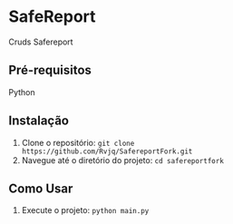 # SafeReport

Cruds Safereport

## Pré-requisitos

Python

## Instalação

1. Clone o repositório: `git clone https://github.com/Rvjq/SafereportFork.git`
2. Navegue até o diretório do projeto: `cd safereportfork`

## Como Usar

1. Execute o projeto: `python main.py`
